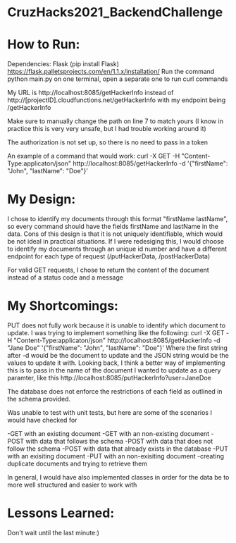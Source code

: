 # CruzHacks2021_BackendChallenge

# How to Run:
Dependencies: Flask (pip install Flask) https://flask.palletsprojects.com/en/1.1.x/installation/
Run the command python main.py on one terminal, open a separate one to run curl commands

My URL is http://localhost:8085/getHackerInfo instead of http://[projectID].cloudfunctions.net/getHackerInfo with my endpoint being /getHackerInfo

Make sure to manually change the path on line 7 to match yours (I know in practice this is very very unsafe, but I had trouble working around it)

The authorization is not set up, so there is no need to pass in a token 

An example of a command that would work: 
curl -X GET -H "Content-Type:applicaton/json" http://localhost:8085/getHackerInfo -d '{"firstName": "John", "lastName": "Doe"}'

# My Design: 
I chose to identify my documents through this format "firstName lastName", so every command should have the fields firstName and lastName in the data. Cons of this design is that it is not uniquely identifiable, which would be not ideal in practical situations. If I were redesiging this, I would choose to identify my documents through an unique id number and have a different endpoint for each type of request (/putHackerData, /postHackerData)

For valid GET requests, I chose to return the content of the document instead of a status code and a message

# My Shortcomings: 
PUT does not fully work because it is unable to identify which document to update. I was trying to implement something like the following: curl -X GET -H "Content-Type:applicaton/json" http://localhost:8085/getHackerInfo -d "Jane Doe" '{"firstName": "John", "lastName": "Doe"}'
Where the first string after -d would be the document to update and the JSON string would be the values to update it with. Looking back, I think a better way of implementing this is to pass in the name of the document I wanted to update as a query paramter, like this http://localhost:8085/putHackerInfo?user=JaneDoe

The database does not enforce the restrictions of each field as outlined in the schema provided. 

Was unable to test with unit tests, but here are some of the scenarios I would have checked for

-GET with an existing document 
-GET with an non-existing document
-POST with data that follows the schema
-POST with data that does not follow the schema
-POST with data that already exists in the database
-PUT with an exisiting document
-PUT with an non-exisiting document
-creating duplicate documents and trying to retrieve them 
 
 In general, I would have also implemented classes in order for the data be to more well structured and easier to work with
  
# Lessons Learned: 
Don't wait until the last minute:)

